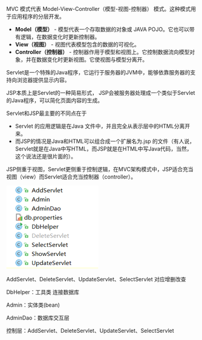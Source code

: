MVC 模式代表 Model-View-Controller（模型-视图-控制器） 模式。这种模式用于应用程序的分层开发。

- **Model（模型）** - 模型代表一个存取数据的对象或 JAVA POJO。它也可以带有逻辑，在数据变化时更新控制器。
- **View（视图）** - 视图代表模型包含的数据的可视化。
- **Controller（控制器）** - 控制器作用于模型和视图上。它控制数据流向模型对象，并在数据变化时更新视图。它使视图与模型分离开。



Servlet是一个特殊的Java程序，它运行于服务器的JVM中，能够依靠服务器的支持向浏览器提供显示内容。

JSP本质上是Servlet的一种简易形式， JSP会被服务器处理成一个类似于Servlet的Java程序，可以简化页面内容的生成。

 Servlet和JSP最主要的不同点在于

- Servlet 的应用逻辑是在Java 文件中，并且完全从表示层中的HTML分离开来。
- 而JSP的情况是Java和HTML可以组合成一个扩展名为.jsp 的文件（有人说，Servlet就是在Java中写HTML，而JSP就是在HTML中写Java代码，当然，这个说法还是很片面的）。

JSP侧重于视图，Servlet更侧重于控制逻辑，在MVC架构模式中，JSP适合充当视图（view）而Servlet适合充当控制器（controller）。



![目录](../asset/目录.PNG)

AddServlet、DeleteServlet、UpdateServlet、SelectServlet 对应增删改查

DbHelper：工具类 连接数据库

Admin：实体类(bean)

AdminDao：数据库交互层

控制层：AddServlet、DeleteServlet、UpdateServlet、SelectServlet 